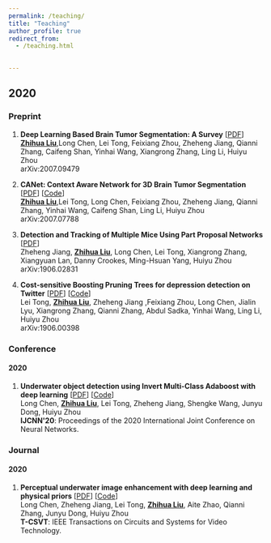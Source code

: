 ```yaml
---
permalink: /teaching/
title: "Teaching"
author_profile: true
redirect_from: 
  - /teaching.html
  

---
```



## 2020

### Preprint

1. **Deep Learning Based Brain Tumor Segmentation: A Survey** [<a href='https://arxiv.org/pdf/2007.09479.pdf'>PDF</a>] <br>
<ins>**Zhihua Liu**</ins>,Long Chen, Lei Tong, Feixiang Zhou, Zheheng Jiang, Qianni Zhang, Caifeng Shan, Yinhai Wang, Xiangrong Zhang, Ling Li, Huiyu Zhou<br>
arXiv:2007.09479 <br>

1. **CANet: Context Aware Network for 3D Brain Tumor Segmentation** [<a href='https://arxiv.org/pdf/2007.07788.pdf'>PDF</a>] [<a href='https://github.com/ZhihuaLiuEd/canetbrats'>Code</a>]<br>
<ins>**Zhihua Liu**</ins>,Lei Tong, Long Chen, Feixiang Zhou, Zheheng Jiang, Qianni Zhang, Yinhai Wang, Caifeng Shan, Ling Li, Huiyu Zhou<br>
arXiv:2007.07788 <br>

1. **Detection and Tracking of Multiple Mice Using Part Proposal Networks** [<a href='https://arxiv.org/pdf/1906.02831.pdf'>PDF</a>] <br>
Zheheng Jiang, <ins>**Zhihua Liu**</ins>, Long Chen, Lei Tong, Xiangrong Zhang, Xiangyuan Lan, Danny Crookes, Ming-Hsuan Yang, Huiyu Zhou <br>
arXiv:1906.02831 <br>

1. **Cost-sensitive Boosting Pruning Trees for depression detection on Twitter** [<a href='https://arxiv.org/pdf/1906.00398.pdf'>PDF</a>] [<a href='https://github.com/BIPL-UoL/Cost-Boosting-Pruning-Trees-for-depression-detection-on-Twitter'>Code</a>]<br>
Lei Tong, <ins>**Zhihua Liu**</ins>, Zheheng Jiang ,Feixiang Zhou, Long Chen, Jialin Lyu, Xiangrong Zhang, Qianni Zhang, Abdul Sadka, Yinhai Wang, Ling Li, Huiyu Zhou<br>
arXiv:1906.00398 <br>

### Conference

#### 2020

1. **Underwater object detection using Invert Multi-Class Adaboost with deep learning** [<a href='https://arxiv.org/pdf/2005.11552.pdf'>PDF</a>] [<a href='https://github.com/LongChenCV/SWIPENet'>Code</a>]<br>
Long Chen, <ins>**Zhihua Liu**</ins>, Lei Tong, Zheheng Jiang, Shengke Wang, Junyu Dong, Huiyu Zhou<br>
**IJCNN'20**: Proceedings of the 2020 International Joint Conference on Neural Networks.<br>

### Journal

#### 2020

1. **Perceptual underwater image enhancement with deep learning and physical priors** [<a href='https://arxiv.org/pdf/2008.09697.pdf'>PDF</a>] [<a href='https://github.com/LongChenCV/HybridDetectionGAN'>Code</a>]<br>
Long Chen, Zheheng Jiang, Lei Tong, <ins>**Zhihua Liu**</ins>, Aite Zhao, Qianni Zhang, Junyu Dong, Huiyu Zhou<br>
**T-CSVT**: IEEE Transactions on Circuits and Systems for Video Technology.<br>
